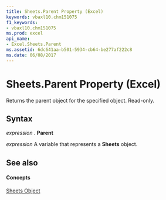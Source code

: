 ```yaml
---
title: Sheets.Parent Property (Excel)
keywords: vbaxl10.chm151075
f1_keywords:
- vbaxl10.chm151075
ms.prod: excel
api_name:
- Excel.Sheets.Parent
ms.assetid: 6dc641aa-b501-5934-cb64-be277af222c8
ms.date: 06/08/2017
---
```



# Sheets.Parent Property (Excel)

Returns the parent object for the specified object. Read-only.


## Syntax

 _expression_ . **Parent**

 _expression_ A variable that represents a **Sheets** object.


## See also


#### Concepts


[Sheets Object](Excel.Sheets.md)

